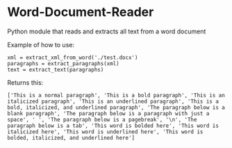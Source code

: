 # Word-Document-Reader
Python module that reads and extracts all text from a word document

Example of how to use:

    xml = extract_xml_from_word('./test.docx')
    paragraphs = extract_paragraphs(xml)
    text = extract_text(paragraphs)

Returns this:

    ['This is a normal paragraph', 'This is a bold paragraph', 'This is an italicized paragraph', 'This is an underlined paragraph', 'This is a bold, italicized, and underlined paragraph', 'The paragraph below is a blank paragraph', 'The paragraph below is a paragraph with just a space', ' ', 'The paragraph below is a pagebreak', '\n', 'The paragraph below is a tab', 'This word is bolded here', 'This word is italicized here', 'This word is underlined here', 'This word is bolded, italicized, and underlined here']